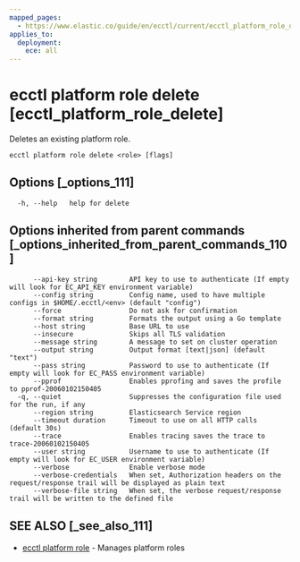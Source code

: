 ```yaml
---
mapped_pages:
  - https://www.elastic.co/guide/en/ecctl/current/ecctl_platform_role_delete.html
applies_to:
  deployment:
    ece: all
---
```


# ecctl platform role delete [ecctl_platform_role_delete]

Deletes an existing platform role.

```
ecctl platform role delete <role> [flags]
```


## Options [_options_111]

```
  -h, --help   help for delete
```


## Options inherited from parent commands [_options_inherited_from_parent_commands_110]

```
      --api-key string        API key to use to authenticate (If empty will look for EC_API_KEY environment variable)
      --config string         Config name, used to have multiple configs in $HOME/.ecctl/<env> (default "config")
      --force                 Do not ask for confirmation
      --format string         Formats the output using a Go template
      --host string           Base URL to use
      --insecure              Skips all TLS validation
      --message string        A message to set on cluster operation
      --output string         Output format [text|json] (default "text")
      --pass string           Password to use to authenticate (If empty will look for EC_PASS environment variable)
      --pprof                 Enables pprofing and saves the profile to pprof-20060102150405
  -q, --quiet                 Suppresses the configuration file used for the run, if any
      --region string         Elasticsearch Service region
      --timeout duration      Timeout to use on all HTTP calls (default 30s)
      --trace                 Enables tracing saves the trace to trace-20060102150405
      --user string           Username to use to authenticate (If empty will look for EC_USER environment variable)
      --verbose               Enable verbose mode
      --verbose-credentials   When set, Authorization headers on the request/response trail will be displayed as plain text
      --verbose-file string   When set, the verbose request/response trail will be written to the defined file
```


## SEE ALSO [_see_also_111]

* [ecctl platform role](/reference/ecctl_platform_role.md) - Manages platform roles

